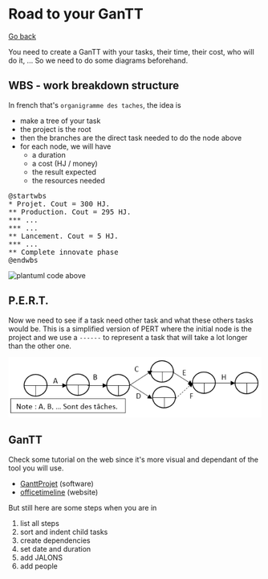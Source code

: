 # Road to your GanTT

[Go back](..)

You need to create a GanTT with your tasks, their time, their cost,
who will do it, ... So we need to do some diagrams beforehand.

## WBS - work breakdown structure

In french that's `organigramme des taches`, the idea is

* make a tree of your task
* the project is the root
* then the branches are the direct task needed to do the node above
* for each node, we will have
    * a duration
    * a cost (HJ / money)
    * the result expected
    * the resources needed
    
<pre class="d-none">
@startwbs
* Projet. Cout = 300 HJ.
** Production. Cout = 295 HJ.
*** ...
*** ...
** Lancement. Cout = 5 HJ.
*** ...
** Complete innovate phase
@endwbs
</pre>

![plantuml code above](http://www.plantuml.com/plantuml/png/SoWkIImgAKygvj9I22ZApqejqLDmpYyjKR1LC3OmKF3mqkFI0ikab2QNPERdmMMDB4qXia1fFJraMi4dCIyvDJSr3s4KkbAWU6v1Jcf9ga9cNbv-MIAGKP2HM9pAvP2Qbm9q3000)

## P.E.R.T.

Now we need to see if a task need other task and what these
others tasks would be. This is a simplified version of PERT
where the initial node is the project and we use a
``------`` to represent a task that will take a lot
longer than the other one.

![pert](pert.png)

## GanTT

Check some tutorial on the web since it's more visual
and dependant of the tool you will use.

* [GanttProjet](https://www.ganttproject.biz/download#download30) (software)
* [officetimeline](https://www.officetimeline.com/) (website)

But still here are some steps when you are in

1. list all steps
2. sort and indent child tasks
3. create dependencies
4. set date and duration
5. add JALONS
6. add people
